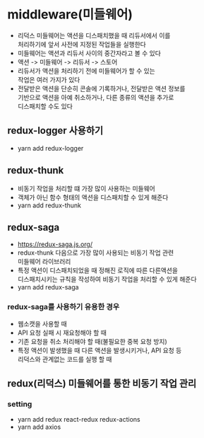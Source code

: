# middleware(미들웨어)

- 리덕스 미들웨어는 액션을 디스패치했을 때 리듀서에서 이를  
  처리하기에 앞서 사전에 지정된 작업들을 실행한다
- 미들웨어는 액션과 리듀서 사이의 중간자라고 볼 수 있다
- 액션 -> 미들웨어 -> 리듀서 -> 스토어
- 리듀서가 액션을 처리하기 전에 미들웨어가 할 수 있는  
  작업은 여러 가지가 있다
- 전달받은 액션을 단순히 콘솔에 기록하거나, 전달받은 액션 정보를  
  기반으로 액션을 아예 취소하거나, 다른 종류의 액션을 추가로  
  디스패치할 수도 있다

## redux-logger 사용하기

- yarn add redux-logger

## redux-thunk

- 비동기 작업을 처리할 떄 가장 많이 사용하는 미들웨어
- 객체가 아닌 함수 형태의 액션을 디스패치할 수 있게 해준다
- yarn add redux-thunk

## redux-saga

- https://redux-saga.js.org/
- redux-thunk 다음으로 가장 많이 사용되는 비동기 작업 관련  
  미들웨어 라이브러리
- 특정 액션이 디스패치되었을 때 정해진 로직에 따른 다른액션을  
  디스패치시키는 규칙을 작성하여 비동기 작업을 처리할 수 있게 해준다
- yarn add redux-saga

### redux-saga를 사용하기 유용한 경우

- 웹소캣을 사용할 때
- API 요청 실패 시 재요청해야 할 때
- 기존 요청을 취소 처리해야 할 때(불필요한 중복 요청 방지)
- 특정 액션이 발생했을 때 다른 액션을 발생시키거나, API 요청 등  
  리덕스와 관계없는 코드를 실행 할 때

## redux(리덕스) 미들웨어를 통한 비동기 작업 관리

### setting

- yarn add redux react-redux redux-actions
- yarn add axios
